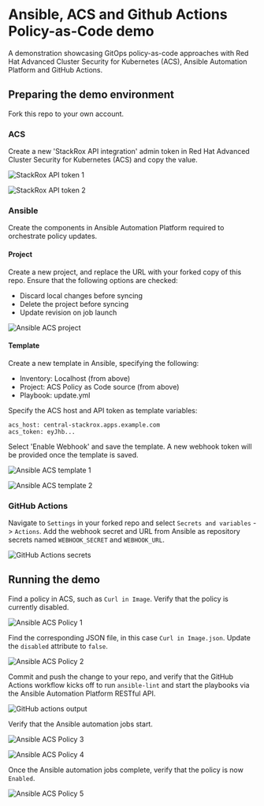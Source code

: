 # Ansible, ACS and Github Actions Policy-as-Code demo

A demonstration showcasing GitOps policy-as-code approaches with Red Hat Advanced Cluster Security for Kubernetes (ACS), Ansible Automation Platform and GitHub Actions.

## Preparing the demo environment
Fork this repo to your own account.

### ACS
Create a new 'StackRox API integration' admin token in Red Hat Advanced Cluster Security for Kubernetes (ACS) and copy the value.

![StackRox API token 1](/docs-images/stackrox-api-token-1.png)

![StackRox API token 2](/docs-images/stackrox-api-token-2.png)

### Ansible
Create the components in Ansible Automation Platform required to orchestrate policy updates.

#### Project
Create a new project, and replace the URL with your forked copy of this repo. Ensure that the following options are checked:
- Discard local changes before syncing
- Delete the project before syncing
- Update revision on job launch

![Ansible ACS project](/docs-images/ansible-acs-project.png)

#### Template
Create a new template in Ansible, specifying the following:
- Inventory: Localhost (from above)
- Project: ACS Policy as Code source (from above)
- Playbook: update.yml

Specify the ACS host and API token as template variables:
```
acs_host: central-stackrox.apps.example.com
acs_token: eyJhb...
```

Select 'Enable Webhook' and save the template. A new webhook token will be provided once the template is saved.

![Ansible ACS template 1](/docs-images/ansible-acs-template-1.png)

![Ansible ACS template 2](/docs-images/ansible-acs-template-2.png)

### GitHub Actions 

Navigate to `Settings` in your forked repo and select `Secrets and variables` -> `Actions`. Add the webhook secret and URL from Ansible as repository secrets named `WEBHOOK_SECRET` and `WEBHOOK_URL`.

![GitHub Actions secrets](/docs-images/actions-secrets.png)

## Running the demo

Find a policy in ACS, such as `Curl in Image`. Verify that the policy is currently disabled.

![Ansible ACS Policy 1](/docs-images/ansible-acs-policy-1.png)

Find the corresponding JSON file, in this case `Curl in Image.json`. Update the `disabled` attribute to `false`.

![Ansible ACS Policy 2](/docs-images/ansible-acs-policy-2.png)

Commit and push the change to your repo, and verify that the GitHub Actions workflow kicks off to run `ansible-lint` and start the playbooks via the Ansible Automation Platform RESTful API.

![GitHub actions output](/docs-images/actions-output.png)

Verify that the Ansible automation jobs start.

![Ansible ACS Policy 3](/docs-images/ansible-acs-policy-3.png)

![Ansible ACS Policy 4](/docs-images/ansible-acs-policy-4.png)

Once the Ansible automation jobs complete, verify that the policy is now `Enabled`.

![Ansible ACS Policy 5](/docs-images/ansible-acs-policy-5.png)
